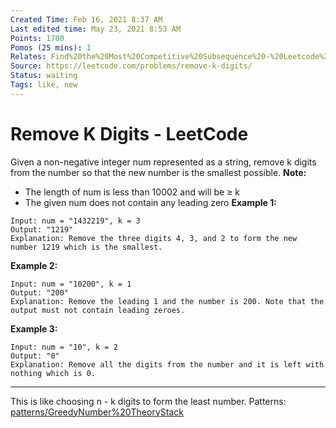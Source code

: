 ```yaml
---
Created Time: Feb 16, 2021 8:37 AM
Last edited time: May 23, 2021 8:53 AM
Points: 1700
Pomos (25 mins): 1
Relates: Find%20the%20Most%20Competitive%20Subsequence%20-%20Leetcode%2061f1994174a84126854d541b91b58202.md
Source: https://leetcode.com/problems/remove-k-digits/
Status: waiting
Tags: like, new
---
```


# Remove K Digits - LeetCode

Given a non-negative integer num represented as a string, remove k digits from the number so that the new number is the smallest possible.
**Note:**
- The length of num is less than 10002 and will be ≥ k
- The given  num does not contain any leading zero
**Example 1:**
```
Input: num = "1432219", k = 3
Output: "1219"
Explanation: Remove the three digits 4, 3, and 2 to form the new number 1219 which is the smallest.
```
**Example 2:**
```
Input: num = "10200", k = 1
Output: "200"
Explanation: Remove the leading 1 and the number is 200. Note that the output must not contain leading zeroes.
```
**Example 3:**
```
Input: num = "10", k = 2
Output: "0"
Explanation: Remove all the digits from the number and it is left with nothing which is 0.
```
---
This is like choosing n - k digits to form the least number.
Patterns: [patterns/Greedy](patterns/Greedy.md)[Number%20Theory](Number%20Theory.md)[Stack](Stack.md)